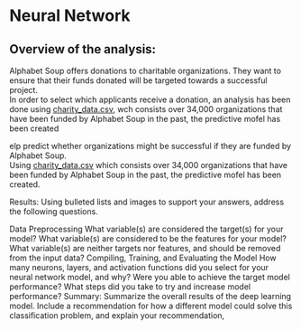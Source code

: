 # Neural Network

## Overview of the analysis: 

Alphabet Soup offers donations to charitable organizations.  They want to ensure that their funds donated will be targeted towards a successful project.  <br>
In order to select which applicants receive a donation, an analysis has been done using [charity_data.csv](https://github.com/taranahassan/Neural_Network_Charity_Analysis/blob/main/Resources/charity_data.csv), wch consists over 34,000 organizations that have been funded by Alphabet Soup in the past, the predictive mofel has been created


elp predict whether organizations might be successful if they are funded by Alphabet Soup. <br>
Using [charity_data.csv](https://github.com/taranahassan/Neural_Network_Charity_Analysis/blob/main/Resources/charity_data.csv) which consists over 34,000 organizations that have been funded by Alphabet Soup in the past, the predictive mofel has been created.

Results: Using bulleted lists and images to support your answers, address the following questions.

Data Preprocessing
What variable(s) are considered the target(s) for your model?
What variable(s) are considered to be the features for your model?
What variable(s) are neither targets nor features, and should be removed from the input data?
Compiling, Training, and Evaluating the Model
How many neurons, layers, and activation functions did you select for your neural network model, and why?
Were you able to achieve the target model performance?
What steps did you take to try and increase model performance?
Summary: Summarize the overall results of the deep learning model. Include a recommendation for how a different model could solve this classification problem, and explain your recommendation, 

